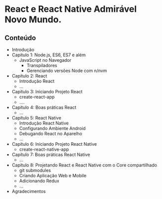 # React e React Native Admirável Novo Mundo.

## Conteúdo

* Introdução
* Capítulo 1: Node.js, ES6, ES7 e além
	* JavaScript no Navegador
       * Transpiladores
       * Gerenciando versões Node com n/nvm
* Capítulo 2: React
	* Introdução React
	* ...
* Capítulo 3: Iniciando Projeto React
	* create-react-app
	* ....
* Capítulo 4: Boas práticas React
	* ...
* Capítulo 5: React Native
	* Introdução React Native
	* Configurando Ambiente Android
	* Debugando React no Aparelho
	* ...
* Capítulo 6: Iniciando Projeto React Native
	* create-react-native-app
* Capítulo 7: Boas práticas React Native
 	* ...
* Capítulo 8: Projetando React e React Native com o Core compartilhado
	* git submodules
	* Criando Aplicação Web e Mobile
	* Adicionando Redux
	* ...
* Agradecimentos
